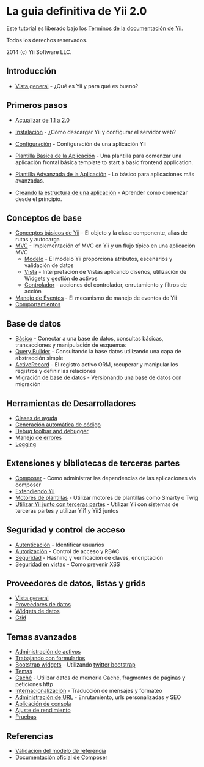 La guia definitiva de Yii 2.0
==========================

Este tutorial es liberado bajo los [Terminos de la documentación de Yii](http://www.yiiframework.com/doc/terms/).

Todos los derechos reservados.

2014 (c) Yii Software LLC.

Introducción
------------

- [Vista general](overview.md) - ¿Qué es Yii y para qué es bueno?

Primeros pasos
-------------

- [Actualizar de 1.1 a 2.0](upgrade-from-v1.md)
- [Instalación](installation.md) - ¿Cómo descargar Yii y configurar el servidor web?
- [Configuración](configuration.md) - Configuración de una aplicación Yii

- [Plantilla Básica de la Aplicación](apps-basic.md) - Una plantilla para comenzar una aplicación frontal básica template to start a basic frontend application.
- [Plantilla Advanzada de la Aplicación](apps-advanced.md) - Lo básico para aplicaciones más avanzadas.

- [Creando la estructura de una aplicación](apps-own.md) - Aprender como comenzar desde el principio.

Conceptos de base
-------------

- [Conceptos básicos de Yii](basics.md) - El objeto y la clase componente, alias de rutas y autocarga
- [MVC](mvc.md) - Implementación of MVC en Yii y un flujo típico en una aplicación MVC
  - [Modelo](model.md) - El modelo Yii proporciona atributos, escenarios y validación de datos
  - [Vista](view.md) - Interpretación de Vistas aplicando diseños, utilización de Widgets y gestión de activos
  - [Controlador](controller.md) - acciones del controlador, enrutamiento y filtros de acción
- [Manejo de Eventos](events.md) - El mecanismo de manejo de eventos de Yii
- [Comportamientos](behaviors.md)

Base de datos
--------

- [Básico](database-basics.md) - Conectar a una base de datos, consultas básicas, transacciones y manipulación de esquemas
- [Query Builder](query-builder.md) - Consultando la base datos utilizando una capa de abstracción simple
- [ActiveRecord](active-record.md) - El registro activo ORM, recuperar y manipular los registros y definir las relaciones
- [Migración de base de datos](console-migrate.md) - Versionando una base de datos con migración

Herramientas de Desarrolladores
---------------------------

- [Clases de ayuda](helpers.md)
- [Generación automática de código](gii.md)
- [Debug toolbar and debugger](module-debug.md)
- [Manejo de errores](error.md)
- [Logging](logging.md)

Extensiones y bibliotecas de terceras partes
---------------------------------------

- [Composer](composer.md) - Como administrar las dependencias de las aplicaciones via composer
- [Extendiendo Yii](extensions.md)
- [Motores de plantillas](template.md) - Utilizar motores de plantillas como Smarty o Twig
- [Utilizar Yii junto con terceras partes](using-3rd-party-libraries.md) - Utilizar Yii con sistemas de terceras partes y utilizar Yii1 y Yii2 juntos

Seguridad y control de acceso
--------------------------

- [Autenticación](authentication.md) - Identificar usuarios
- [Autorización](authorization.md) - Control de acceso y RBAC
- [Seguridad](security.md) - Hashing y verificación de claves, encriptación
- [Seguridad en vistas](view.md#security) - Como prevenir XSS

Proveedores de datos, listas y grids
--------------------------------

- [Vista general](data-overview.md)
- [Proveedores de datos](data-providers.md)
- [Widgets de datos](data-widgets.md)
- [Grid](data-grid.md)

Temas avanzados
---------------

- [Administración de activos](assets.md)
- [Trabajando con formularios](form.md)
- [Bootstrap widgets](bootstrap-widgets.md) - Utilizando [twitter bootstrap](http://getbootstrap.com/)
- [Temas](theming.md)
- [Caché](caching.md) - Utilizar datos de memoria Caché, fragmentos de páginas y peticiones http
- [Internacionalización](i18n.md) - Traducción de mensajes y formateo
- [Administración de URL](url.md) - Enrutamiento, urls personalizadas y SEO
- [Aplicación de consola](console.md)
- [Ajuste de rendimiento](performance.md)
- [Pruebas](testing.md)

Referencias
----------

- [Validación del modelo de referencia](validation.md)
- [Documentación oficial de Composer](http://getcomposer.org)

